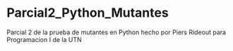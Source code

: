 # Parcial2_Python_Mutantes
Parcial 2 de la prueba de mutantes en Python hecho por Piers Rideout para Programacion I de la UTN

